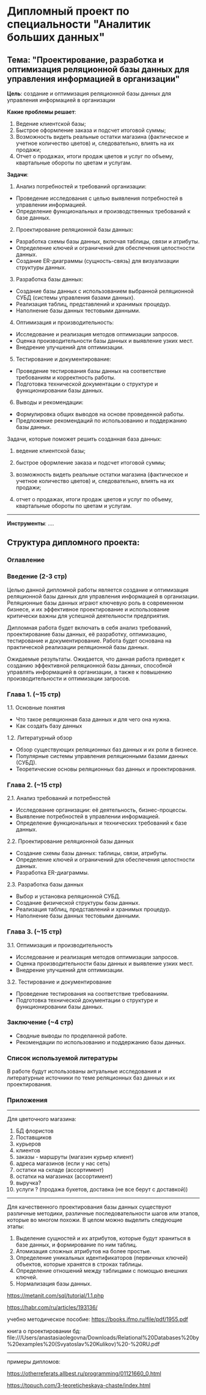 # Дипломный проект по специальности "Аналитик больших данных"


## Тема: "Проектирование, разработка и оптимизация реляционной базы данных для управления информацией в организации"

**Цель**: создание и оптимизация реляционной базы данных для управления информацией в организации

**Какие проблемы решает**: 
1. Ведение клиентской базы;
2. Быстрое оформление заказа и подсчет итоговой суммы;
3. Возможность видеть реальные остатки магазина (фактическое и учетное количество цветов) и, следовательно, влиять на их продажи;
4. Отчет о продажах, итоги продаж цветов и услуг по объему, квартальные обороты по цветам и услугам.



**Задачи**: 

1. Анализ потребностей и требований организации:
   
- Проведение исследования с целью выявления потребностей в управлении информацией.
- Определение функциональных и производственных требований к базе данных.

2. Проектирование реляционной базы данных:

- Разработка схемы базы данных, включая таблицы, связи и атрибуты.
- Определение ключей и ограничений для обеспечения целостности данных.
- Создание ER-диаграммы (сущность-связь) для визуализации структуры данных.

3. Разработка базы данных:

- Создание базы данных с использованием выбранной реляционной СУБД (системы управления базами данных).
- Реализация таблиц, представлений и хранимых процедур.
- Наполнение базы данных тестовыми данными.

4. Оптимизация и производительность:

- Исследование и реализация методов оптимизации запросов.
- Оценка производительности базы данных и выявление узких мест.
- Внедрение улучшений для оптимизации.

5. Тестирование и документирование:

- Проведение тестирования базы данных на соответствие требованиям и корректность работы.
- Подготовка технической документации о структуре и функционировании базы данных.

6. Выводы и рекомендации:

- Формулировка общих выводов на основе проведенной работы.
- Предложение рекомендаций по использованию и поддержанию базы данных.


Задачи, которые поможет решить созданная база данных:

1)    ведение клиентской базы;

2)    быстрое оформление заказа и подсчет итоговой суммы;

3)    возможность видеть реальные остатки магазина (фактическое и учетное количество цветов) и, следовательно, влиять на их продажи;

4)    отчет о продажах, итоги продаж цветов и услуг по объему, квартальные обороты по цветам и услугам.


---------------------------------

**Инструменты**: ....


## Структура дипломного проекта:

### Оглавление

### Введение (2-3 стр)

Целью данной дипломной работы является создание и оптимизация реляционной базы данных для управления информацией в организации. 
Реляционные базы данных играют ключевую роль в современном бизнесе, и их эффективное проектирование и использование критически важны для успешной деятельности предприятия.

Дипломная работа будет включать в себя анализ требований, проектирование базы данных, её разработку, оптимизацию, тестирование и документирование. 
Работа будет основана на практической реализации реляционной базы данных.

Ожидаемые результаты. Ожидается, что данная работа приведет к созданию эффективной реляционной базы данных, способной управлять информацией в организации, 
а также к повышению производительности и оптимизации запросов.

### Глава 1. (~15 стр)

1.1. Основные понятия
- Что такое реляционная база данных и для чего она нужна.
- Как создать базу данных

1.2. Литературный обзор
- Обзор существующих реляционных баз данных и их роли в бизнесе.
- Популярные системы управления реляционными базами данных (СУБД).
- Теоретические основы реляционных баз данных и проектирования.

### Глава 2. (~15 стр)

2.1. Анализ требований и потребностей
- Исследование организации: её деятельность, бизнес-процессы.
- Выявление потребностей в управлении информацией.
- Определение функциональных и технических требований к базе данных.

2.2. Проектирование реляционной базы данных
- Создание схемы базы данных: таблицы, связи, атрибуты.
- Определение ключей и ограничений для обеспечения целостности данных.
- Разработка ER-диаграммы.

2.3. Разработка базы данных
- Выбор и установка реляционной СУБД.
- Создание физической структуры базы данных.
- Реализация таблиц, представлений и хранимых процедур.
- Наполнение базы данных тестовыми данными.

### Глава 3. (~15 стр)

3.1. Оптимизация и производительность
- Исследование и реализация методов оптимизации запросов.
- Оценка производительности базы данных и выявление узких мест.
- Внедрение улучшений для оптимизации.

3.2. Тестирование и документирование
- Проведение тестирования на соответствие требованиям.
- Подготовка технической документации о структуре и функционировании базы данных.

### Заключение (~4 стр)

- Сводные выводы по проделанной работе.
- Рекомендации по использованию и поддержанию базы данных.

### Список используемой литературы

В работе будут использованы актуальные исследования и литературные источники по теме реляционных баз данных и их проектирования.

### Приложения

--------------------------------------------------------------

Для цветочного магазина:

1. БД флористов
2. Поставщиков
3. курьеров
4. клиентов
5. заказы - маршруты (магазин курьер клиент)
6. адреса магазинов (если у нас сеть) 
7. остатки на складе (ассортимент)
8. остатки на магазинах (ассортимент)
9. выручка?
10. услуги ? (продажа букетов, доставка (не все берут с доставкой))
   



-------------------------------------------------------------------------

Для качественного проектирования базы данных существуют различные методики, различные последовательности шагов или этапов, которые во многом похожи. В целом можно выделить следующие этапы:

1. Выделение сущностей и их атрибутов, которые будут храниться в базе данных, и формирование по ним таблиц.
2. Атомизация сложных атрибутов на более простые.
3. Определение уникальных идентификаторов (первичных ключей) объектов, которые хранятся в строках таблицы.
4. Определение отношений между таблицами с помощью внешних ключей.
5. Нормализация базы данных.


https://metanit.com/sql/tutorial/1.1.php

https://habr.com/ru/articles/193136/

учебно методическое пособие:
https://books.ifmo.ru/file/pdf/1955.pdf

книга о проектировании бд:
file:///Users/anastasiaolegovna/Downloads/Relational%20Databases%20by%20examples%20(Svyatoslav%20Kulikov)%20-%20RU.pdf

--------------------------------------------------------------------

примеры дипломов:

https://otherreferats.allbest.ru/programming/01121660_0.html

https://topuch.com/3-teoreticheskaya-chaste/index.html


